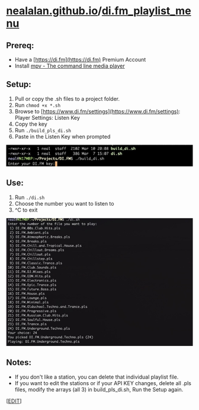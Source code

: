 # [nealalan.github.io](https://nealalan.github.io)/[di.fm_playlist_menu](https://nealalan.github.io/di.fm_playlist_menu)

## Prereq:
- Have a [https://di.fm](https://di.fm) Premium Account
- Install [mpv - The command line media player](https://mpv.io/)

## Setup:
1. Pull or copy the .sh files to a project folder. 
2. Run `chmod +x *.sh`
3. Browse to [https://www.di.fm/settings](https://www.di.fm/settings): Player Settings: Listen Key
4. Copy the key
5. Run `./build_pls_di.sh`
6. Paste in the Listen Key when prompted

![](https://github.com/nealalan/di.fm_playlist_menu/blob/master/images/Screen%20Shot%202019-03-10%20at%209.24.02%20PM.jpg?raw=true)

## Use: 
1. Run `./di.sh`
2. Choose the number you want to listen to
3. ^C to exit

![](https://github.com/nealalan/di.fm_playlist_menu/blob/master/images/Screen%20Shot%202019-03-10%20at%209.16.48%20PM.jpg?raw=true)

## Notes: 
- If you don't like a station, you can delete that individual playlist file.
- If you want to edit the stations or if your API KEY changes, delete all .pls files, modify the arrays (all 3) in build_pls_di.sh, Run the Setup again.

[[EDIT](https://github.com/nealalan/di.fm_playlist_menu/edit/master/readme.md)]
